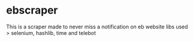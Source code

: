 # ebscraper
This is a scraper made to never miss a notification on eb website
libs used > selenium, hashlib, time and telebot
